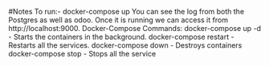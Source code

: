 #Notes
To run:-
docker-compose up
You can see the log from both the Postgres as well as odoo. Once it is running we can access it from http://localhost:9000.
Docker-Compose Commands:
docker-compose up -d - Starts the containers in the background.
docker-compose restart - Restarts all the services.
docker-compose down - Destroys containers
docker-compose stop - Stops all the service
